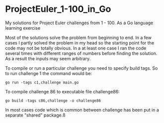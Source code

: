 # ProjectEuler_1-100_in_Go
My solutions for Project Euler challenges from 1 - 100.  As a Go language learning exercise

Most of the solutions solve the problem from beginning to end.
In a few cases I partly solved the problem in my head so the starting point for the code may not be totally obvious.
In a at least one case I ran the code several times with different ranges of numbers before finding the solution.  As a result the inputs may seem arbitrary.

To compile or run a particular challenge you need to specify build tags.  So to run challenge 1 the command would be:

    go run -tags c1,challenge main.go

To compile challenge 86 to executable file challenge86:

    go build -tags c86,challenge -o challenge86

In most cases code which is common between challenge has been put in a separate "shared" package.ß